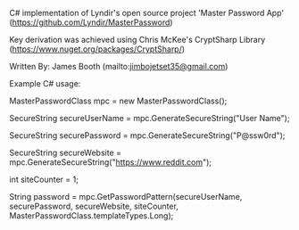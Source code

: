C# implementation of Lyndir's open source project 'Master Password App'
(https://github.com/Lyndir/MasterPassword)



Key derivation was achieved using Chris McKee's CryptSharp Library
(https://www.nuget.org/packages/CryptSharp/)



Written By: James Booth
(mailto:jimbojetset35@gmail.com)



Example C# usage:

MasterPasswordClass mpc = new MasterPasswordClass();

SecureString secureUserName = mpc.GenerateSecureString("User Name");
   
  
SecureString securePassword = mpc.GenerateSecureString("P@ssw0rd");
   
  
SecureString secureWebsite = mpc.GenerateSecureString("https://www.reddit.com");
 
  
int siteCounter = 1;
   
  
String password = mpc.GetPasswordPattern(secureUserName, securePassword, secureWebsite, siteCounter, MasterPasswordClass.templateTypes.Long);

